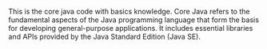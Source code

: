 This is the core java code with basics knowledge.
Core Java refers to the fundamental aspects of the Java programming language that form the basis for developing general-purpose applications. It includes essential libraries and APIs provided by the Java Standard Edition (Java SE).

